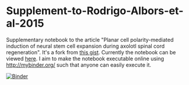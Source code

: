 # Supplement-to-Rodrigo-Albors-et-al-2015
Supplementary notebook to the article "Planar cell polarity-mediated induction of neural stem cell expansion during axolotl spinal cord regeneration". It's a fork from [this gist](https://gist.github.com/fabianrost84/3cc58a27b5688f4e2eba). Currently the notebook can be viewed [here](http://nbviewer.jupyter.org/3cc58a27b5688f4e2eba). I aim to make the notebook executable online using http://mybinder.org/ such that anyone can easily execute it.

[![Binder](http://mybinder.org/badge.svg)](http://mybinder.org/repo/fabianrost84/Supplement-to-Rodrigo-Albors-et-al-2015)
